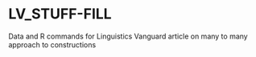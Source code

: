 # LV_STUFF-FILL
Data and R commands for Linguistics Vanguard article on many to many approach to constructions

